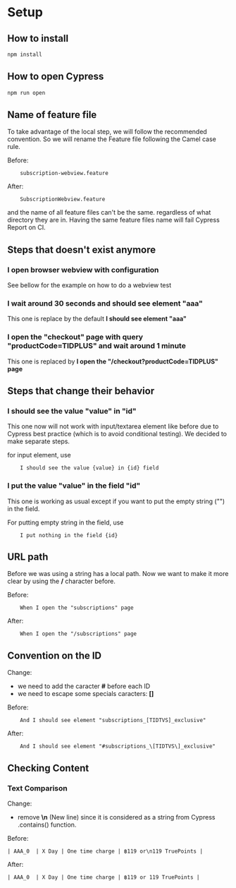 # Setup

## How to install

```bash
npm install
```

## How to open Cypress

```bash
npm run open
```

## Name of feature file

To take advantage of the local step, we will follow the recommended convention.
So we will rename the Feature file following the Camel case rule.

Before:

```
    subscription-webview.feature
```

After:

```
    SubscriptionWebview.feature
```

and the name of all feature files can't be the same. regardless of what directory they are in.
Having the same feature files name will fail Cypress Report on CI.

## Steps that doesn't exist anymore

### I open browser webview with configuration

See bellow for the example on how to do a webview test

### I wait around 30 seconds and should see element "aaa"

This one is replace by the default **I should see element "aaa"**

### I open the "checkout" page with query "productCode=TIDPLUS" and wait around 1 minute

This one is replaced by **I open the "/checkout?productCode=TIDPLUS" page**

## Steps that change their behavior

### I should see the value "value" in "id"

This one now will not work with input/textarea element like before due to
Cypress best practice (which is to avoid conditional testing). We decided to make separate steps.

for input element, use
```
    I should see the value {value} in {id} field
```

### I put the value "value" in the field "id"

This one is working as usual except if you want to put the empty string ("") in the field.

For putting empty string in the field, use
```
    I put nothing in the field {id}
```

## URL path

Before we was using a string has a local path.
Now we want to make it more clear by using the **/** character before.

Before:

```
    When I open the "subscriptions" page
```

After:

```
    When I open the "/subscriptions" page
```

## Convention on the ID

Change:

  - we need to add the caracter **#** before each ID
  - we need to escape some specials caracters: **[]**

Before:

```
    And I should see element "subscriptions_[TIDTVS]_exclusive"
```

After:

```
    And I should see element "#subscriptions_\[TIDTVS\]_exclusive"
```

## Checking Content

### Text Comparison

Change:
  - remove **\n** (New line) since it is considered as a string from Cypress .contains() function.

Before:

```
| AAA_0  | X Day | One time charge | ฿119 or\n119 TruePoints |
```

After:

```
| AAA_0  | X Day | One time charge | ฿119 or 119 TruePoints |
```

